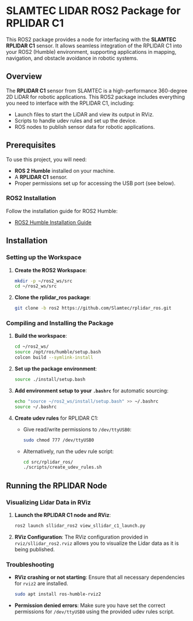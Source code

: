 
# SLAMTEC LIDAR ROS2 Package for RPLIDAR C1

This ROS2 package provides a node for interfacing with the **SLAMTEC RPLIDAR C1** sensor. It allows seamless integration of the RPLIDAR C1 into your ROS2 (Humble) environment, supporting applications in mapping, navigation, and obstacle avoidance in robotic systems.

## Overview

The **RPLIDAR C1** sensor from SLAMTEC is a high-performance 360-degree 2D LiDAR for robotic applications. This ROS2 package includes everything you need to interface with the RPLIDAR C1, including:

- Launch files to start the LiDAR and view its output in RViz.
- Scripts to handle udev rules and set up the device.
- ROS nodes to publish sensor data for robotic applications.

## Prerequisites

To use this project, you will need:

- **ROS 2 Humble** installed on your machine.
- A **RPLIDAR C1** sensor.
- Proper permissions set up for accessing the USB port (see below).
  
### ROS2 Installation

Follow the installation guide for ROS2 Humble:

- [ROS2 Humble Installation Guide](https://docs.ros.org/en/humble/Installation.html)

## Installation

### Setting up the Workspace

1. **Create the ROS2 Workspace**:

   ```bash
   mkdir -p ~/ros2_ws/src
   cd ~/ros2_ws/src
   ```

2. **Clone the rplidar_ros package**:

   ```bash
   git clone -b ros2 https://github.com/Slamtec/rplidar_ros.git
   ```

### Compiling and Installing the Package

1. **Build the workspace**:

   ```bash
   cd ~/ros2_ws/
   source /opt/ros/humble/setup.bash
   colcon build --symlink-install
   ```

2. **Set up the package environment**:

   ```bash
   source ./install/setup.bash
   ```

3. **Add environment setup to your `.bashrc`** for automatic sourcing:

   ```bash
   echo "source ~/ros2_ws/install/setup.bash" >> ~/.bashrc
   source ~/.bashrc
   ```

4. **Create udev rules** for RPLIDAR C1:
   - Give read/write permissions to `/dev/ttyUSB0`:

     ```bash
     sudo chmod 777 /dev/ttyUSB0
     ```

   - Alternatively, run the udev rule script:

     ```bash
     cd src/rplidar_ros/
     ./scripts/create_udev_rules.sh
     ```

## Running the RPLIDAR Node

### Visualizing Lidar Data in RViz

1. **Launch the RPLIDAR C1 node and RViz**:

   ```bash
   ros2 launch sllidar_ros2 view_sllidar_c1_launch.py
   ```

2. **RViz Configuration**: The RViz configuration provided in `rviz/sllidar_ros2.rviz` allows you to visualize the Lidar data as it is being published.

### Troubleshooting

- **RViz crashing or not starting**: Ensure that all necessary dependencies for `rviz2` are installed.

  ```bash
  sudo apt install ros-humble-rviz2
  ```

- **Permission denied errors**: Make sure you have set the correct permissions for `/dev/ttyUSB0` using the provided udev rules script.


